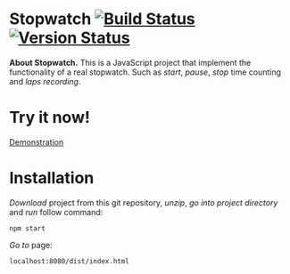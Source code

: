 **Stopwatch** [![Build Status](https://travis-ci.org/Kachanov/Stopwatch.svg?branch=master)](https://travis-ci.org/Kachanov/Stopwatch)  [![Version Status](https://img.shields.io/badge/npm-v1.0.1-blue.svg)](https://www.npmjs.com/package/@kachanov_b/stopwatch)
=============

**About Stopwatch.** This is a JavaScript project that implement the functionality of a real stopwatch. Such as *start*, *pause*, *stop* time counting and *laps recording*.

**Try it now!**
=============

[Demonstration](http://jsfiddle.net/v5b50531/embedded/result/)

**Installation**
=============
*Download* project from this git repository, *unzip*, *go into project directory* and *run* follow command:

```shell
npm start
```

*Go to* page:
```
localhost:8080/dist/index.html
```